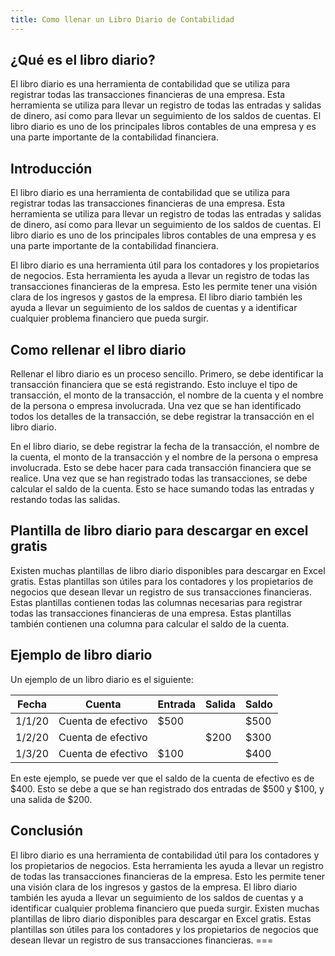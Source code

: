 ```yaml
---
title: Como llenar un Libro Diario de Contabilidad
---
```



## ¿Qué es el libro diario?

El libro diario es una herramienta de contabilidad que se utiliza para registrar todas las transacciones financieras de una empresa. Esta herramienta se utiliza para llevar un registro de todas las entradas y salidas de dinero, así como para llevar un seguimiento de los saldos de cuentas. El libro diario es uno de los principales libros contables de una empresa y es una parte importante de la contabilidad financiera.

## Introducción

El libro diario es una herramienta de contabilidad que se utiliza para registrar todas las transacciones financieras de una empresa. Esta herramienta se utiliza para llevar un registro de todas las entradas y salidas de dinero, así como para llevar un seguimiento de los saldos de cuentas. El libro diario es uno de los principales libros contables de una empresa y es una parte importante de la contabilidad financiera.

El libro diario es una herramienta útil para los contadores y los propietarios de negocios. Esta herramienta les ayuda a llevar un registro de todas las transacciones financieras de la empresa. Esto les permite tener una visión clara de los ingresos y gastos de la empresa. El libro diario también les ayuda a llevar un seguimiento de los saldos de cuentas y a identificar cualquier problema financiero que pueda surgir.

## Como rellenar el libro diario

Rellenar el libro diario es un proceso sencillo. Primero, se debe identificar la transacción financiera que se está registrando. Esto incluye el tipo de transacción, el monto de la transacción, el nombre de la cuenta y el nombre de la persona o empresa involucrada. Una vez que se han identificado todos los detalles de la transacción, se debe registrar la transacción en el libro diario.

En el libro diario, se debe registrar la fecha de la transacción, el nombre de la cuenta, el monto de la transacción y el nombre de la persona o empresa involucrada. Esto se debe hacer para cada transacción financiera que se realice. Una vez que se han registrado todas las transacciones, se debe calcular el saldo de la cuenta. Esto se hace sumando todas las entradas y restando todas las salidas.

## Plantilla de libro diario para descargar en excel gratis

Existen muchas plantillas de libro diario disponibles para descargar en Excel gratis. Estas plantillas son útiles para los contadores y los propietarios de negocios que desean llevar un registro de sus transacciones financieras. Estas plantillas contienen todas las columnas necesarias para registrar todas las transacciones financieras de una empresa. Estas plantillas también contienen una columna para calcular el saldo de la cuenta.

## Ejemplo de libro diario

Un ejemplo de un libro diario es el siguiente:

Fecha | Cuenta | Entrada | Salida | Saldo
---- | ------ | ------- | ------ | -----
1/1/20 | Cuenta de efectivo | $500 | | $500
1/2/20 | Cuenta de efectivo | | $200 | $300
1/3/20 | Cuenta de efectivo | $100 | | $400

En este ejemplo, se puede ver que el saldo de la cuenta de efectivo es de $400. Esto se debe a que se han registrado dos entradas de $500 y $100, y una salida de $200.

## Conclusión

El libro diario es una herramienta de contabilidad útil para los contadores y los propietarios de negocios. Esta herramienta les ayuda a llevar un registro de todas las transacciones financieras de la empresa. Esto les permite tener una visión clara de los ingresos y gastos de la empresa. El libro diario también les ayuda a llevar un seguimiento de los saldos de cuentas y a identificar cualquier problema financiero que pueda surgir. Existen muchas plantillas de libro diario disponibles para descargar en Excel gratis. Estas plantillas son útiles para los contadores y los propietarios de negocios que desean llevar un registro de sus transacciones financieras. &#x3D;&#x3D;&#x3D;